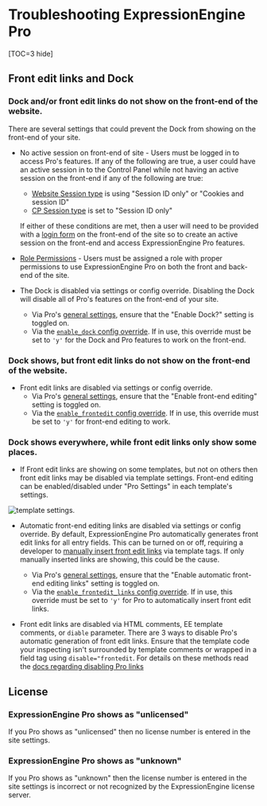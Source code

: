 <!--
    This source file is part of the open source project
    ExpressionEngine User Guide (https://github.com/ExpressionEngine/ExpressionEngine-User-Guide)

    @link      https://expressionengine.com/
    @copyright Copyright (c) 2003-2021, Packet Tide, LLC (https://packettide.com)
    @license   https://expressionengine.com/license Licensed under Apache License, Version 2.0
-->

# Troubleshooting ExpressionEngine Pro

[TOC=3 hide]

## Front edit links and Dock
### Dock and/or front edit links do not show on the front-end of the website.

There are several settings that could prevent the Dock from showing on the front-end of your site.

- No active session on front-end of site - Users must be logged in to access Pro's features. If any of the following are true, a user could have an active session in to the Control Panel while not having an active session on the front-end if any of the following are true:
    - [Website Session type](control-panel/settings/security-privacy.md#website-session-type) is using "Session ID only" or "Cookies and session ID"
    - [CP Session type](control-panel/settings/security-privacy.md#cp-session-type) is set to "Session ID only"

    If either of these conditions are met, then a user will need to be provided with a [login form](member/login.md) on the front-end of the site so to create an active session on the front-end and access ExpressionEngine Pro features.


- [Role Permissions](pro/permissions/expressionEngine-pro-role-access) - Users must be assigned a role with proper permissions to use ExpressionEngine Pro on both the front and back-end of the site.

- The Dock is disabled via settings or config override. Disabling the Dock will disable all of Pro's features on the front-end of your site.
    - Via Pro's [general settings](pro/configuration.md#general-settings), ensure that the "Enable Dock?" setting is toggled on.
    - Via the [`enable_dock` config override](pro/configuration.md#enable_dock). If in use, this override must be set to `'y'` for the Dock and Pro features to work on the front-end.

### Dock shows, but front edit links do not show on the front-end of the website.

- Front edit links are disabled via settings or config override.
    - Via Pro's [general settings](pro/configuration.md#general-settings), ensure that the "Enable front-end editing" setting is toggled on.
    - Via the [`enable_frontedit` config override](pro/configuration.md#enable_frontedit). If in use, this override must be set to `'y'` for front-end editing to work.

### Dock shows everywhere, while front edit links only show some places.

- If Front edit links are showing on some templates, but not on others then front edit links may be disabled via template settings. Front-end editing can be enabled/disabled under "Pro Settings" in each template's settings.

![template settings](_images/pro_template_settings.png).

- Automatic front-end editing links are disabled via settings or config override. By default, ExpressionEngine Pro automatically generates front edit links for all entry fields. This can be turned on or off, requiring a developer to [manually insert front edit links](pro/frontend.md#customizing-the-link-location) via template tags. If only manually inserted links are showing, this could be the cause.
    - Via Pro's [general settings](pro/configuration.md#general-settings), ensure that the "Enable automatic front-end editing links" setting is toggled on.
    - Via the [`enable_frontedit_links` config override](pro/configuration.md#enable_frontedit_links). If in use, this override must be set to `'y'` for Pro to automatically insert front edit links.

- Front edit links are disabled via HTML comments, EE template comments, or `diable` parameter. There are 3 ways to disable Pro's automatic generation of front edit links. Ensure that the template code your inspecting isn't surrounded by template comments or wrapped in a field tag using `disable="frontedit`. For details on these methods read the [docs regarding disabling Pro links](pro/frontend.md#disabling-the-link) 

## License

### ExpressionEngine Pro shows as "unlicensed"

If you Pro shows as "unlicensed" then no license number is entered in the site settings. 

### ExpressionEngine Pro shows as "unknown"

If you Pro shows as "unknown" then the license number is entered in the site settings is incorrect or not recognized by the ExpressionEngine license server. 